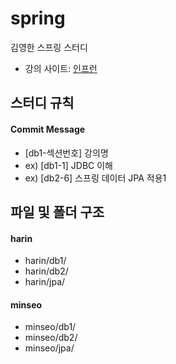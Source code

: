 # spring
김영한 스프링 스터디

- 강의 사이트: [인프런](https://www.inflearn.com/course/%EC%8A%A4%ED%94%84%EB%A7%81-mvc-1)

## 스터디 규칙 

#### Commit Message

- [db1-섹션번호] 강의명
- ex) [db1-1] JDBC 이해
- ex) [db2-6] 스프링 데이터 JPA 적용1

## 파일 및 폴더 구조
                                                 
#### harin

- harin/db1/
- harin/db2/
- harin/jpa/

#### minseo

- minseo/db1/
- minseo/db2/
- minseo/jpa/
